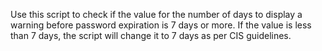 Use this script to check if the value for the number of days to display a warning before password expiration is 7 days or more. If the value is less than 7 days, the script will change it to 7 days as per CIS guidelines.


 
